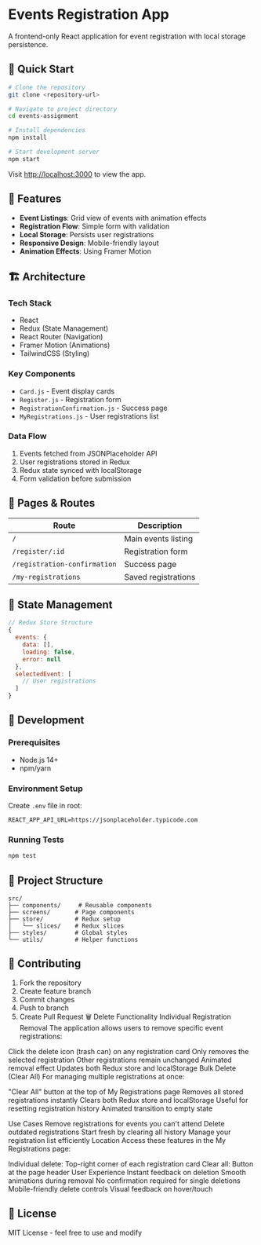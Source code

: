 # Events Registration App

A frontend-only React application for event registration with local storage persistence.

## 🚀 Quick Start

```bash
# Clone the repository
git clone <repository-url>

# Navigate to project directory
cd events-assignment

# Install dependencies
npm install

# Start development server
npm start
```

Visit [http://localhost:3000](http://localhost:3000) to view the app.

## 🎯 Features

- **Event Listings**: Grid view of events with animation effects
- **Registration Flow**: Simple form with validation
- **Local Storage**: Persists user registrations
- **Responsive Design**: Mobile-friendly layout
- **Animation Effects**: Using Framer Motion

## 🏗️ Architecture

### Tech Stack

- React
- Redux (State Management)
- React Router (Navigation)
- Framer Motion (Animations)
- TailwindCSS (Styling)

### Key Components

- `Card.js` - Event display cards
- `Register.js` - Registration form
- `RegistrationConfirmation.js` - Success page
- `MyRegistrations.js` - User registrations list

### Data Flow

1. Events fetched from JSONPlaceholder API
2. User registrations stored in Redux
3. Redux state synced with localStorage
4. Form validation before submission

## 📱 Pages & Routes

| Route                        | Description         |
| ---------------------------- | ------------------- |
| `/`                          | Main events listing |
| `/register/:id`              | Registration form   |
| `/registration-confirmation` | Success page        |
| `/my-registrations`          | Saved registrations |

## 💾 State Management

```javascript
// Redux Store Structure
{
  events: {
    data: [],
    loading: false,
    error: null
  },
  selectedEvent: [
    // User registrations
  ]
}
```

## 🔧 Development

### Prerequisites

- Node.js 14+
- npm/yarn

### Environment Setup

Create `.env` file in root:

```env
REACT_APP_API_URL=https://jsonplaceholder.typicode.com
```

### Running Tests

```bash
npm test
```

## 📝 Project Structure

```
src/
├── components/     # Reusable components
├── screens/       # Page components
├── store/         # Redux setup
│   └── slices/    # Redux slices
├── styles/        # Global styles
└── utils/         # Helper functions
```

## 🤝 Contributing

1. Fork the repository
2. Create feature branch
3. Commit changes
4. Push to branch
5. Create Pull Request
   🗑️ Delete Functionality
   Individual Registration Removal
   The application allows users to remove specific event registrations:

Click the delete icon (trash can) on any registration card
Only removes the selected registration
Other registrations remain unchanged
Animated removal effect
Updates both Redux store and localStorage
Bulk Delete (Clear All)
For managing multiple registrations at once:

"Clear All" button at the top of My Registrations page
Removes all stored registrations instantly
Clears both Redux store and localStorage
Useful for resetting registration history
Animated transition to empty state

Use Cases
Remove registrations for events you can't attend
Delete outdated registrations
Start fresh by clearing all history
Manage your registration list efficiently
Location
Access these features in the My Registrations page:

Individual delete: Top-right corner of each registration card
Clear all: Button at the page header
User Experience
Instant feedback on deletion
Smooth animations during removal
No confirmation required for single deletions
Mobile-friendly delete controls
Visual feedback on hover/touch

## 📄 License

MIT License - feel free to use and modify
